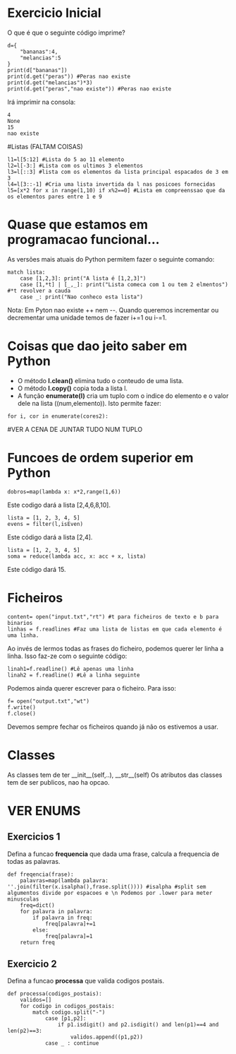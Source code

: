 # Exercicio Inicial
O que é que o seguinte código imprime?
~~~
d={
    "bananas":4,
    "melancias":5
}
print(d["bananas"]) 
print(d.get("peras")) #Peras nao existe
print(d.get("melancias")*3) 
print(d.get("peras","nao existe")) #Peras nao existe 
~~~
Irá imprimir na consola:
~~~
4
None
15
nao existe
~~~

#Listas (FALTAM COISAS)
~~~
l1=l[5:12] #Lista do 5 ao 11 elemento
l2=l[-3:] #Lista com os ultimos 3 elementos
l3=l[::3] #lista com os elementos da lista principal espacados de 3 em 3
l4=l[3::-1] #Cria uma lista invertida da l nas posicoes fornecidas
l5=[x*2 for x in range(1,10) if x%2==0] #Lista em compreenssao que da os elementos pares entre 1 e 9
~~~

# Quase que estamos em programacao funcional...
As versões mais atuais do Python permitem fazer o seguinte comando:
~~~
match lista:
    case [1,2,3]: print("A lista é [1,2,3]")
    case [1,*t] | [_,_]: print("Lista comeca com 1 ou tem 2 elmentos") #*t revolver a cauda
    case _: print("Nao conheco esta lista")
~~~

Nota: Em Pyton nao existe ++ nem --. Quando queremos incrementar ou decrementar uma unidade temos de fazer i+=1 ou i-=1.

# Coisas que dao jeito saber em Python
- O método **l.clean()** elimina tudo o conteudo de uma lista.
- O método **l.copy()** copia toda a lista l.
- A função **enumerate(l)** cria um tuplo com o indice do elemento e o valor dele na lista ((num,elemento)). Isto permite fazer:
~~~
for i, cor in enumerate(cores2): 
~~~

#VER A CENA DE JUNTAR TUDO NUM TUPLO
    
# Funcoes de ordem superior em Python
~~~
dobros=map(lambda x: x*2,range(1,6)) 
~~~
Este codigo dará a lista [2,4,6,8,10].

~~~
lista = [1, 2, 3, 4, 5]
evens = filter(l,isEven)
~~~
Este código dará a lista [2,4].

~~~
lista = [1, 2, 3, 4, 5]
soma = reduce(lambda acc, x: acc + x, lista)
~~~
Este código dará 15.

# Ficheiros
~~~
content= open("input.txt","rt") #t para ficheiros de texto e b para binarios
linhas = f.readlines #Faz uma lista de listas em que cada elemento é uma linha.
~~~
Ao invés de lermos todas as frases do ficheiro, podemos querer ler linha a linha. Isso faz-ze com o seguinte código:
~~~
linah1=f.readline() #Lê apenas uma linha
linah2 = f.readline() #Lê a linha seguinte
~~~

Podemos ainda querer escrever para o ficheiro. Para isso:
~~~
f= open("output.txt","wt")
f.write()
f.close()
~~~
Devemos sempre fechar os ficheiros quando já não os estivemos a usar.

# Classes
As classes tem de ter \_\_init\_\_(self,..), \_\_str\_\_(self)
Os atributos das classes tem de ser publicos, nao ha opcao.

# VER ENUMS

## Exercicios 1
Defina a funcao **frequencia** que dada uma frase, calcula a frequencia de todas as palavras.
~~~
def freqencia(frase):
    palavras=map(lambda palavra: ''.join(filter(x.isalpha(),frase.split()))) #isalpha #split sem algumentos divide por espacoes e \n Podemos por .lower para meter minusculas
    freq=dict()
    for palavra in palavra:
        if palavra in freq:
            freq[palavra]+=1
        else:
            freq[palavra]=1
    return freq
~~~

## Exercicio 2
Defina a funcao **processa** que valida codigos postais.
~~~
def processa(codigos_postais):
    validos=[]
    for codigo in codigos_postais:
        match codigo.split("-")
            case [p1,p2]:
                if p1.isdigit() and p2.isdigit() and len(p1)==4 and len(p2)==3:
                    validos.append((p1,p2))
            case _ : continue 
~~~
